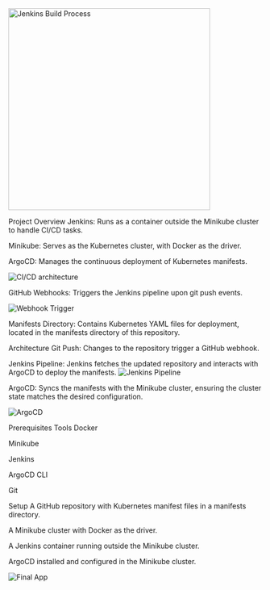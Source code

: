 
<img src="https://i.imgur.com/9qNbHiM.jpg" alt="Jenkins Build Process" width="400"/>

Project Overview
Jenkins: Runs as a container outside the Minikube cluster to handle CI/CD tasks.

Minikube: Serves as the Kubernetes cluster, with Docker as the driver.

ArgoCD: Manages the continuous deployment of Kubernetes manifests.

![CI/CD architecture](https://i.imgur.com/9SmuAKP.jpg)

GitHub Webhooks: Triggers the Jenkins pipeline upon git push events.

![Webhook Trigger](https://i.imgur.com/6BpeLrE.jpg)

Manifests Directory: Contains Kubernetes YAML files for deployment, located in the manifests directory of this repository.

Architecture
Git Push: Changes to the repository trigger a GitHub webhook.

Jenkins Pipeline: Jenkins fetches the updated repository and interacts with ArgoCD to deploy the manifests.
![Jenkins Pipeline](https://i.imgur.com/lo0GjSo.jpg)

ArgoCD: Syncs the manifests with the Minikube cluster, ensuring the cluster state matches the desired configuration.

![ArgoCD](https://i.imgur.com/iWI1QbE.jpg)

Prerequisites
Tools
Docker

Minikube

Jenkins

ArgoCD CLI

Git

Setup
A GitHub repository with Kubernetes manifest files in a manifests directory.

A Minikube cluster with Docker as the driver.

A Jenkins container running outside the Minikube cluster.

ArgoCD installed and configured in the Minikube cluster.

![Final App](https://i.imgur.com/jWwD055.jpg)
